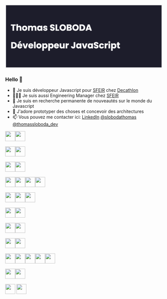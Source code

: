 ![Header](./banner.png)

### Hello 👋

- 🔭 Je suis développeur Javascript pour [SFEIR](https://www.sfeir.com/fr/) chez [Decathlon](https://decathlon.fr)
- 👨‍👧‍👦 Je suis aussi Engineering Manager chez [SFEIR](https://www.sfeir.com/fr/)
- 🌱 Je suis en recherche permanente de nouveautés sur le monde du Javascript
- 🔨 J'adore prototyper des choses et concevoir des architectures
- 📫 Vous pouvez me contacter ici: [LinkedIn](https://www.linkedin.com/in/thomassloboda) [@slobodathomas](https://twitter.com/slobodathomas) [@thomassloboda_dev](https://www.instagram.com/thomassloboda_dev)

<img height="32" width="32" src="https://cdn.simpleicons.org/visualstudiocode" /><img height="32" width="32" src="https://cdn.simpleicons.org/webstorm" />

<img height="32" width="32" src="https://cdn.simpleicons.org/googlechrome" /><img height="32" width="32" src="https://cdn.simpleicons.org/arc" />

<img height="32" width="32" src="https://cdn.simpleicons.org/javascript" /><img height="32" width="32" src="https://cdn.simpleicons.org/typescript" />

<img height="32" width="32" src="https://cdn.simpleicons.org/react" /><img height="32" width="32" src="https://cdn.simpleicons.org/html5" /><img height="32" width="32" src="https://cdn.simpleicons.org/angular" /><img height="32" width="32" src="https://cdn.simpleicons.org/angularjs" />

<img height="32" width="32" src="https://cdn.simpleicons.org/node.js" /><img height="32" width="32" src="https://cdn.simpleicons.org/express" /><img height="32" width="32" src="https://cdn.simpleicons.org/nestjs" />

<img height="32" width="32" src="https://cdn.simpleicons.org/postgresql" /><img height="32" width="32" src="https://cdn.simpleicons.org/sqlite" />

<img height="32" width="32" src="https://cdn.simpleicons.org/vite" /><img height="32" width="32" src="https://cdn.simpleicons.org/webpack" />

<img height="32" width="32" src="https://cdn.simpleicons.org/github" /><img height="32" width="32" src="https://cdn.simpleicons.org/githubactions" />

<img height="32" width="32" src="https://cdn.simpleicons.org/cypress" /><img height="32" width="32" src="https://cdn.simpleicons.org/testinglibrary" /><img height="32" width="32" src="https://cdn.simpleicons.org/jest" /><img height="32" width="32" src="https://cdn.simpleicons.org/playwright" /><img height="32" width="32" src="https://cdn.simpleicons.org/vitest" />

<img height="32" width="32" src="https://cdn.simpleicons.org/semanticrelease" /><img height="32" width="32" src="https://cdn.simpleicons.org/commitlint" />

<img height="32" width="32" src="https://cdn.simpleicons.org/datadog" />

<img height="32" width="32" src="https://cdn.simpleicons.org/googleanalytics" />
